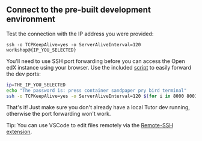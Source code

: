 ## Connect to the pre-built development environment

Test the connection with the IP address you were provided:

```
ssh -o TCPKeepAlive=yes -o ServerAliveInterval=120 workshop@{IP_YOU_SELECTED}
```

You'll need to use SSH port forwarding before you can access the Open edX instance using your browser.  Use the included [script](./connection.sh) to easily forward the dev ports:

```bash
ip=THE_IP_YOU_SELECTED
echo "The password is: press container sandpaper pry bird terminal"
ssh -o TCPKeepAlive=yes -o ServerAliveInterval=120 $(for i in 8000 8001 1984 1993 1994 1995 1996 1997 1999 2000 2001 2002; do echo -L $i:localhost:$i ; done) workshop@${ip};
```

That's it!  Just make sure you don't already have a local Tutor dev running, otherwise the port forwarding won't work.

Tip: You can use VSCode to edit files remotely via the [Remote-SSH extension](https://code.visualstudio.com/docs/remote/ssh).
